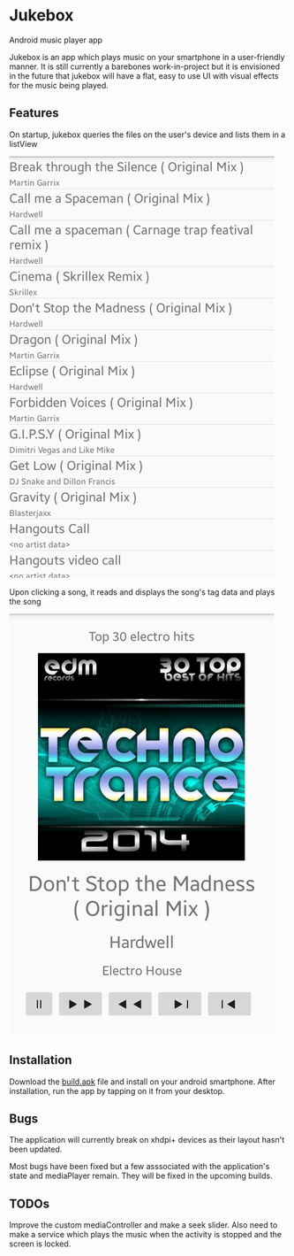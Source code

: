 # Jukebox
Android music player app 

Jukebox is an app which plays music on your smartphone in a user-friendly manner. It is still currently a barebones work-in-project but it is envisioned in the future that jukebox will have a flat, easy to use UI with visual effects for the music being played. 

## Features 

On startup, jukebox queries the files on the user's device and lists them in a listView

![list_songs_activity](/doc/list_songs_activity.png)

Upon clicking a song, it reads and displays the song's tag data and plays the song

![song_over_the_horizon](/doc/player_activity_custom_controller.png)

## Installation

Download the [build.apk](https://github.com/Aniruddha-Deb/Jukebox/releases/download/v0.0-indev/build.apk) file and install on your android smartphone. After installation, run the app by tapping on it from your desktop. 

## Bugs

The application will currently break on xhdpi+ devices as their layout hasn't been updated. 

Most bugs have been fixed but a few asssociated with the application's state and mediaPlayer remain. They will be fixed in the upcoming builds.

## TODOs

Improve the custom mediaController and make a seek slider. Also need to make a service which plays the music when the activity is stopped and the screen is locked.
